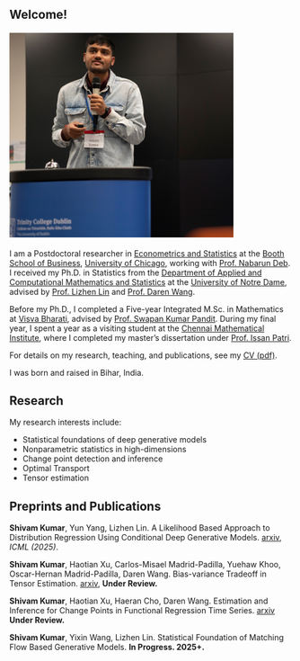 <meta name ="google-site-verification" content="yF5Flc-aUai5T6qMqO29X264x9xHV1m_WeJuDE5ChPo" />

## Welcome!

<img width="399" alt="Shivam Kumar" src="/assets/me_github.jpg" style="display: block; margin: 20px 0;">



I am a Postdoctoral researcher in [Econometrics and Statistics](https://www.chicagobooth.edu/faculty/academic-areas/econometrics-and-statistics) at the [Booth School of Business](https://www.chicagobooth.edu/), [University of Chicago](https://www.uchicago.edu/), working with [Prof. Nabarun Deb](https://nabarund.github.io/). I received my Ph.D. in Statistics from the [Department of Applied and Computational Mathematics and Statistics](https://acms.nd.edu) at the [University of Notre Dame](https://nd.edu), advised by [Prof. Lizhen Lin](https://blog.umd.edu/lizhen01/) and [Prof. Daren Wang](https://darenwang.github.io/website).

Before my Ph.D., I completed a Five-year Integrated M.Sc. in Mathematics at [Visva Bharati](https://visvabharati.ac.in/index.html), advised by [Prof. Swapan Kumar Pandit](https://www.visvabharati.ac.in/SwapanKumarPandit.html). During my final year, I spent a year as a visiting student at the [Chennai Mathematical Institute](https://www.cmi.ac.in/), where I completed my master’s dissertation under [Prof. Issan Patri](https://www.isid.ac.in/~statmath/index.php?module=Faculty).

For details on my research, teaching, and publications, see my [CV (pdf)](https://github.com/civamkr/website/blob/main/CV_Shivam_Kumar_OCT_2024.pdf).

I was born and raised in Bihar, India.



## Research

My  research interests include:
- Statistical foundations of deep generative models
- Nonparametric statistics in high-dimensions
- Change point detection and inference
- Optimal Transport
- Tensor estimation
<!--- Bayes methodology-->


## Preprints and Publications

**Shivam Kumar**, Yun Yang, Lizhen Lin. A Likelihood Based Approach to Distribution Regression Using Conditional Deep Generative Models. [arxiv](https://arxiv.org/abs/2410.02025.pdf), *ICML (2025)*.

**Shivam Kumar**, Haotian Xu, Carlos-Misael Madrid-Padilla, Yuehaw Khoo, Oscar-Hernan Madrid-Padilla, Daren Wang. Bias-variance Tradeoff in Tensor Estimation. [arxiv](https://arxiv.org/abs/2509.17382), **Under Review.**

**Shivam Kumar**, Haotian Xu, Haeran Cho, Daren Wang. Estimation and Inference for Change Points in Functional Regression Time Series. [arxiv](https://arxiv.org/abs/2405.05459.pdf) **Under Review.**

**Shivam Kumar**, Yixin Wang, Lizhen Lin. Statistical Foundation of Matching Flow Based Generative Models. **In Progress. 2025+.**

<!--**Shivam Kumar**, Shitao Fan, Lizhen Lin. Adaptive Online Variational Bayes. **In Progress. 2024+.**

**Shivam Kumar**, Carlos-Misael Madrid-Padilla. Additive Temporal-spatial Model via Trend Filtering. **In Progress. 2024+.**-->
